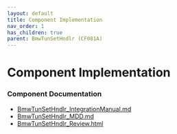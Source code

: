 ```yaml
---
layout: default
title: Component Implementation
nav_order: 1
has_children: true
parent: BmwTunSetHndlr (CF081A)
---
```

# Component Implementation
### Component Documentation

- [BmwTunSetHndlr_IntegrationManual.md](doc/BmwTunSetHndlr_IntegrationManual.md)
- [BmwTunSetHndlr_MDD.md](doc/BmwTunSetHndlr_MDD.md)
- [BmwTunSetHndlr_Review.html](doc/BmwTunSetHndlr_Review.html)

